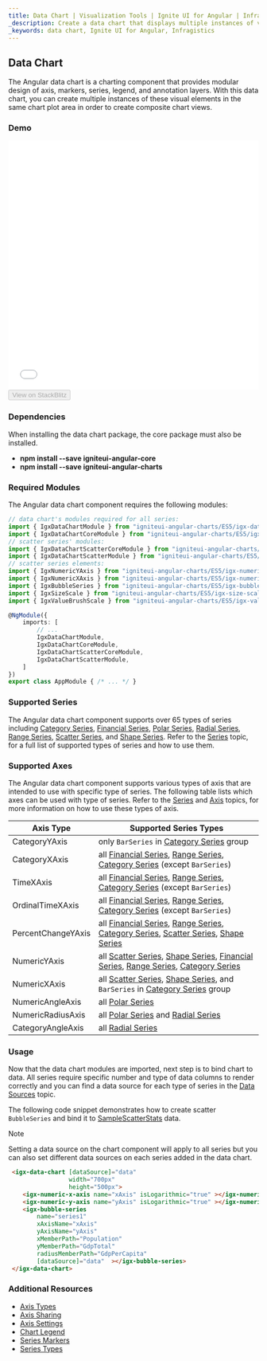 ```yaml
---
title: Data Chart | Visualization Tools | Ignite UI for Angular | Infragistics
_description: Create a data chart that displays multiple instances of visual elements in the same plot area in order to create composite chart views.
_keywords: data chart, Ignite UI for Angular, Infragistics
---
```


## Data Chart

The Angular data chart is a charting component that provides modular design of axis, markers, series, legend, and annotation layers. With this data chart, you can create multiple instances of these visual elements in the same chart plot area in order to create composite chart views.

### Demo

<div class="sample-container loading" style="height: 500px">
    <iframe id="data-chart-overview-iframe" src='{environment:demosBaseUrl}/charts/data-chart-overview' width="100%" height="100%" seamless frameBorder="0" onload="onXPlatSampleIframeContentLoaded(this);"></iframe>
</div>
<div>
    <button data-localize="stackblitz" disabled class="stackblitz-btn" data-iframe-id="data-chart-overview-iframe" data-demos-base-url="{environment:demosBaseUrl}">View on StackBlitz
    </button>
</div>

<div class="divider--half"></div>

### Dependencies

When installing the data chart package, the core package must also be installed.

-   **npm install --save igniteui-angular-core**
-   **npm install --save igniteui-angular-charts**

### Required Modules

The Angular data chart component requires the following modules:

```typescript
// data chart's modules required for all series:
import { IgxDataChartModule } from "igniteui-angular-charts/ES5/igx-data-chart-module";
import { IgxDataChartCoreModule } from "igniteui-angular-charts/ES5/igx-data-chart-core--module";
// scatter series' modules:
import { IgxDataChartScatterCoreModule } from "igniteui-angular-charts/ES5/igx-data-chart-scatter-core-module";
import { IgxDataChartScatterModule } from "igniteui-angular-charts/ES5/igx-data-chart-scatter-module";
// scatter series elements:
import { IgxNumericYAxis } from "igniteui-angular-charts/ES5/igx-numeric-y-axis";
import { IgxNumericXAxis } from "igniteui-angular-charts/ES5/igx-numeric-x-axis";
import { IgxBubbleSeries } from "igniteui-angular-charts/ES5/igx-bubble-series";
import { IgxSizeScale } from "igniteui-angular-charts/ES5/igx-size-scale";
import { IgxValueBrushScale } from "igniteui-angular-charts/ES5/igx-value-brush-scale";

@NgModule({
    imports: [
        // ...
        IgxDataChartModule,
        IgxDataChartCoreModule,
        IgxDataChartScatterCoreModule,
        IgxDataChartScatterModule,
    ]
})
export class AppModule { /* ... */ }
```

<div class="divider--half"></div>

### Supported Series

The Angular data chart component supports over 65 types of series including [Category Series](datachart_series_types_category.md), [Financial Series](datachart_series_types_financial.md), [Polar Series](datachart_series_types_polar.md), [Radial Series](datachart_series_types_radial.md), [Range Series](datachart_series_types_range.md), [Scatter Series](datachart_series_types_scatter_bubble.md), and [Shape Series](datachart_series_types_shape.md). Refer to the [Series](datachart_series_types.md) topic, for a full list of supported types of series and how to use them.

### Supported Axes

The Angular data chart component supports various types of axis that are intended to use with specific type of series. The following table lists which axes can be used with type of series.   Refer to the [Series](datachart_series_types.md) and [Axis](datachart_axis_types.md) topics, for more information on how to use these types of axis.

| Axis Type          | Supported Series Types                                                                                                                                                                                                                                                           |
| ------------------ | -------------------------------------------------------------------------------------------------------------------------------------------------------------------------------------------------------------------------------------------------------------------------------- |
| CategoryYAxis      | only `BarSeries` in [Category Series](datachart_series_types_category.md) group                                                                                                                                                                                                  |
| CategoryXAxis      | all [Financial Series](datachart_series_types_financial.md), [Range Series](datachart_series_types_range.md),  [Category Series](datachart_series_types_category.md) (except `BarSeries`)                                                                                        |
| TimeXAxis          | all [Financial Series](datachart_series_types_financial.md), [Range Series](datachart_series_types_range.md),  [Category Series](datachart_series_types_category.md) (except `BarSeries`)                                                                                        |
| OrdinalTimeXAxis   | all [Financial Series](datachart_series_types_financial.md), [Range Series](datachart_series_types_range.md),  [Category Series](datachart_series_types_category.md) (except `BarSeries`)                                                                                        |
| PercentChangeYAxis | all [Financial Series](datachart_series_types_financial.md), [Range Series](datachart_series_types_range.md), [Category Series](datachart_series_types_category.md), [Scatter Series](datachart_series_types_scatter_bubble.md), [Shape Series](datachart_series_types_shape.md) |
| NumericYAxis       | all [Scatter Series](datachart_series_types_scatter_bubble.md), [Shape Series](datachart_series_types_shape.md), [Financial Series](datachart_series_types_financial.md), [Range Series](datachart_series_types_range.md), [Category Series](datachart_series_types_category.md) |
| NumericXAxis       | all [Scatter Series](datachart_series_types_scatter_bubble.md), [Shape Series](datachart_series_types_shape.md), and `BarSeries` in [Category Series](datachart_series_types_category.md) group                                                                                  |
| NumericAngleAxis   | all [Polar Series](datachart_series_types_polar.md)                                                                                                                                                                                                                              |
| NumericRadiusAxis  | all [Polar Series](datachart_series_types_polar.md) and [Radial Series](datachart_series_types_radial.md)                                                                                                                                                                        |
| CategoryAngleAxis  | all  [Radial Series](datachart_series_types_radial.md)                                                                                                                                                                                                                           |

### Usage

Now that the data chart modules are imported, next step is to bind chart to data. All series require specific number and type of data columns to render correctly and you can find a data source for each type of series in the [Data Sources](datachart_data_sources.md) topic.

The following code snippet demonstrates how to create scatter `BubbleSeries` and bind it to [SampleScatterStats](datachart_data_sources_stats.md) data.

> [!NOTE]
>
> Setting a data source on the chart component will apply to all series but you can also set different data sources on each series added in the data chart.

```html
 <igx-data-chart [dataSource]="data"
                 width="700px"
                 height="500px">
    <igx-numeric-x-axis name="xAxis" isLogarithmic="true" ></igx-numeric-x-axis>
    <igx-numeric-y-axis name="yAxis" isLogarithmic="true" ></igx-numeric-x-axis>
    <igx-bubble-series
        name="series1"
        xAxisName="xAxis"
        yAxisName="yAxis"
        xMemberPath="Population"
        yMemberPath="GdpTotal"
        radiusMemberPath="GdpPerCapita"
        [dataSource]="data"  ></igx-bubble-series>
 </igx-data-chart>
```

<div class="divider--half"></div>

### Additional Resources

-   [Axis Types](datachart_axis_types.md)
-   [Axis Sharing](datachart_axis_sharing.md)
-   [Axis Settings](datachart_axis_settings.md)
-   [Chart Legend](datachart_chart_legends.md)
-   [Series Markers](datachart_series_markers.md)
-   [Series Types](datachart_series_types.md)
